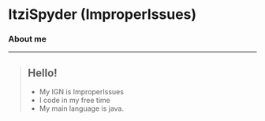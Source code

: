 # ItziSpyder (ImproperIssues)
### About me
-------------------------------------------

> 
 > ## Hello!
 > - My IGN is ImproperIssues
 > - I code in my free time
 > - My main language is java.
